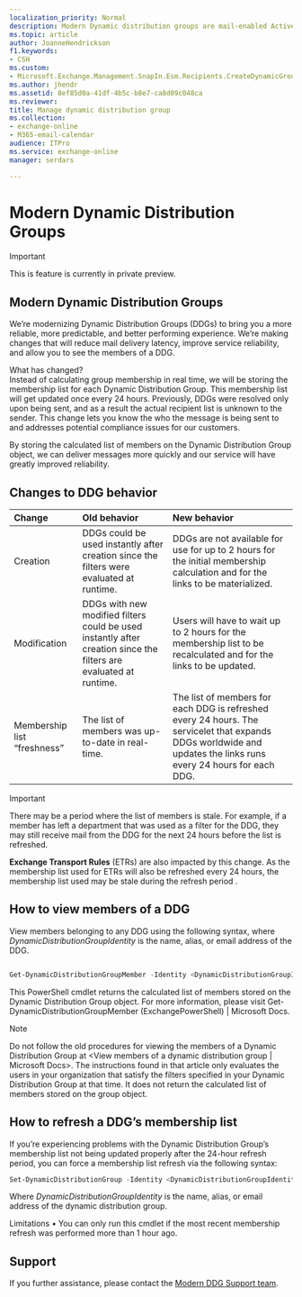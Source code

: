 ```yaml
---
localization_priority: Normal
description: Modern Dynamic distribution groups are mail-enabled Active Directory group objects that are created to expedite the mass sending of email messages and other information within a Microsoft Exchange organization.
ms.topic: article
author: JoanneHendrickson
f1.keywords:
- CSH
ms.custom:
- Microsoft.Exchange.Management.SnapIn.Esm.Recipients.CreateDynamicGroupWizardForm.CreateDynamicGroupInformationWizardPage
ms.author: jhendr
ms.assetid: 8ef85d0a-41df-4b5c-b8e7-ca8d09c048ca
ms.reviewer: 
title: Manage dynamic distribution group
ms.collection: 
- exchange-online
- M365-email-calendar
audience: ITPro
ms.service: exchange-online
manager: serdars

---
```

# Modern Dynamic Distribution Groups

>[!Important]
>This is feature is currently in private preview.

## Modern Dynamic Distribution Groups 

We’re modernizing Dynamic Distribution Groups (DDGs) to bring you a more reliable, more predictable, and better performing experience. We’re making changes that will reduce mail delivery latency, improve service reliability, and allow you to see the members of a DDG. 

What has changed?  
Instead of calculating group membership in real time, we will be storing the membership list for each Dynamic Distribution Group. This membership list will get updated once every 24 hours. 
Previously,  DDGs were resolved only upon being sent, and as a result the actual recipient list is unknown to the sender. This change lets you know the who the message is being sent to and addresses potential compliance issues for our customers. 

By storing the calculated list of members on the Dynamic Distribution Group object, we can deliver messages more quickly and our service will have greatly improved reliability. 


## Changes to DDG behavior 

|Change|Old behavior|New behavior|
|:-----|:-----|:-----|
|Creation|DDGs could be used instantly after creation since the filters were evaluated at runtime. | DDGs are not available for use for up to 2 hours for the initial membership calculation and for the links to be materialized. |
Modification |DDGs with new modified filters could be used instantly after creation since the filters are evaluated at runtime. |Users will have to wait up to 2 hours for the membership list to be recalculated and for the links to be updated.|
|Membership list “freshness” |The list of members was up-to-date in real-time.|The list of members for each DDG is refreshed every 24 hours. The servicelet that expands DDGs worldwide and updates the links runs every 24 hours for each DDG. |

>[!Important]
>There may be a period where the list of members is stale. For example, if a member has left a department that was used as a filter for the DDG, they may still receive mail from the DDG for the next 24 hours before the list is refreshed. 
>
> **Exchange Transport Rules** (ETRs) are also impacted by this change.  As the membership list used for ETRs will also be refreshed every 24 hours, the membership list used may be stale during the refresh period .
 
## How to view members of a DDG

View members belonging to any DDG using the following syntax, where *DynamicDistributionGroupIdentity* is the name, alias, or email address of the DDG. 

```PowerShell

Get-DynamicDistributionGroupMember -Identity <DynamicDistributionGroupIdentity> 

```


This PowerShell cmdlet returns the calculated list of members stored on the Dynamic Distribution Group object. 
For more information, please visit Get-DynamicDistributionGroupMember (ExchangePowerShell) | Microsoft Docs. 

>[!Note]
> Do not follow the old procedures for viewing the members of a Dynamic Distribution Group at <View members of a dynamic distribution group | Microsoft Docs>. The instructions found in that article only evaluates the users in your organization that satisfy the filters specified in your Dynamic Distribution Group at that time.  It does not return the calculated list of members stored on the group object. 

## How to refresh a DDG’s membership list 

If you’re experiencing problems with the Dynamic Distribution Group’s membership list not being updated properly after the 24-hour refresh period, you can force a membership list refresh via the following syntax: 

```PowerShell
Set-DynamicDistributionGroup -Identity <DynamicDistributionGroupIdentity> -ForceMembershipRefresh 

``` 

Where *DynamicDistributionGroupIdentity* is the name, alias, or email address of the dynamic distribution group. 

Limitations 
•	You can only run this cmdlet if the most recent membership refresh was performed more than 1 hour ago. 
 
## Support 

If you further assistance, please contact the [Modern DDG Support team](modernddgsupport@service.microsoft.com).

